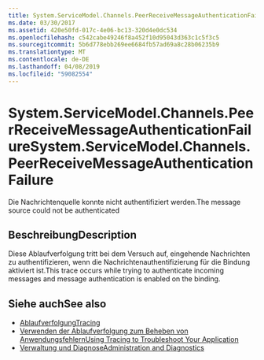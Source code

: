 ```yaml
---
title: System.ServiceModel.Channels.PeerReceiveMessageAuthenticationFailure
ms.date: 03/30/2017
ms.assetid: 420e50fd-017c-4e06-bc13-320d4e0dc534
ms.openlocfilehash: c542cabe49246f8a452f10d95043d363c1c5f3c5
ms.sourcegitcommit: 5b6d778ebb269ee6684fb57ad69a8c28b06235b9
ms.translationtype: MT
ms.contentlocale: de-DE
ms.lasthandoff: 04/08/2019
ms.locfileid: "59082554"
---
```

# <a name="systemservicemodelchannelspeerreceivemessageauthenticationfailure"></a><span data-ttu-id="5072b-102">System.ServiceModel.Channels.PeerReceiveMessageAuthenticationFailure</span><span class="sxs-lookup"><span data-stu-id="5072b-102">System.ServiceModel.Channels.PeerReceiveMessageAuthenticationFailure</span></span>
<span data-ttu-id="5072b-103">Die Nachrichtenquelle konnte nicht authentifiziert werden.</span><span class="sxs-lookup"><span data-stu-id="5072b-103">The message source could not be authenticated</span></span>  
  
## <a name="description"></a><span data-ttu-id="5072b-104">Beschreibung</span><span class="sxs-lookup"><span data-stu-id="5072b-104">Description</span></span>  
 <span data-ttu-id="5072b-105">Diese Ablaufverfolgung tritt bei dem Versuch auf, eingehende Nachrichten zu authentifizieren, wenn die Nachrichtenauthentifizierung für die Bindung aktiviert ist.</span><span class="sxs-lookup"><span data-stu-id="5072b-105">This trace occurs while trying to authenticate incoming messages and message authentication is enabled on the binding.</span></span>  
  
## <a name="see-also"></a><span data-ttu-id="5072b-106">Siehe auch</span><span class="sxs-lookup"><span data-stu-id="5072b-106">See also</span></span>

- [<span data-ttu-id="5072b-107">Ablaufverfolgung</span><span class="sxs-lookup"><span data-stu-id="5072b-107">Tracing</span></span>](../../../../../docs/framework/wcf/diagnostics/tracing/index.md)
- [<span data-ttu-id="5072b-108">Verwenden der Ablaufverfolgung zum Beheben von Anwendungsfehlern</span><span class="sxs-lookup"><span data-stu-id="5072b-108">Using Tracing to Troubleshoot Your Application</span></span>](../../../../../docs/framework/wcf/diagnostics/tracing/using-tracing-to-troubleshoot-your-application.md)
- [<span data-ttu-id="5072b-109">Verwaltung und Diagnose</span><span class="sxs-lookup"><span data-stu-id="5072b-109">Administration and Diagnostics</span></span>](../../../../../docs/framework/wcf/diagnostics/index.md)
